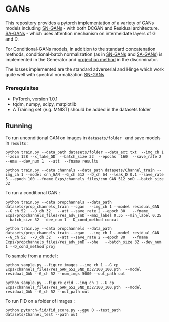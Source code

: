 # GANs
This repository provides a pytorch implementation of a variety of GANs models including
[SN-GANs](https://arxiv.org/abs/1802.05957) - with both DCGAN and Residual architecture.
[SA-GANs](https://arxiv.org/abs/1805.08318) - which uses attention mechanism on intermeidate layers of G and D.

For Conditional-GANs models, in addition to the standard concatenation methods, conditional-batch normalization (as in [SN-GANs](https://arxiv.org/abs/1802.05957) and [SA-GANs](https://arxiv.org/abs/1805.08318)) is implemented in the Generator and [projection method](https://arxiv.org/abs/1802.05637) in the discriminator.

The losses implemented are the standard adverserial and Hinge which work quite well with spectral normalization [SN-GANs](https://arxiv.org/abs/1802.05957)

### Prerequisites

* PyTorch, version 1.0.1
* tqdm, numpy, scipy, matplotlib
* A Training set (e.g. MNIST) should be added in the datasets folder



## Running

To run unconditional GAN on images in ```datasets/folder ```  and save models in ```results``` :
```
python train.py --data_path datasets/folder --data_ext txt  --img_ch 1  --zdim 128 --x_fake_GD  --batch_size 32  --epochs  160  --save_rate 2  --ema --dev_num 1  --att  --fname results 
```

```
python train.py --data channels --data_path datasets/Channel_train --img_ch 1 --model cnn_GAN --G_ch 512 --D_ch 64 --leak_D 0.1 --save_rate 5 --epoch 100 --fname Exps/channels_files/cnn_GAN_512_snD --batch_size 32
```
To run a conditional GAN :


```
python train.py --data propchannels --data_path datasets/prop_channels_train --cgan  --img_ch 1 --model residual_GAN  --G_ch 52  --D_ch 32   --att --save_rate 2 --epoch 80   --fname Exps/propchannels_files/res_adv_snD --max_label 0.35 --min_label 0.25   --batch_size 32 --dev_num 1 --D_cond_method concat
```

```
python train.py --data propchannels --data_path datasets/prop_channels_train --cgan  --img_ch 1 --model residual_GAN  --G_ch 52  --D_ch 32   --att --save_rate 2 --epoch 80   --fname Exps/propchannels_files/res_adv_snD --ohe   --batch_size 32 --dev_num 1 --D_cond_method proj
```
To sample from a model :

```
python sample.py --figure images --img_ch 1 --G_cp Exps/channels_files/res_GAN_G52_SND_D32/100_100.pth  --model residual_GAN --G_ch 52 --num_imgs 5000 --out_path out
```

```
python sample.py --figure grid --img_ch 1 --G_cp Exps/channels_files/res_GAN_G52_SND_D32/100_100.pth  --model residual_GAN --G_ch 52 --out_path out
```


To run FID on a folder of images :

```
python pytorch-fid/fid_score.py --gpu 0 --test_path datasets/Channel_test --path out ```
```



